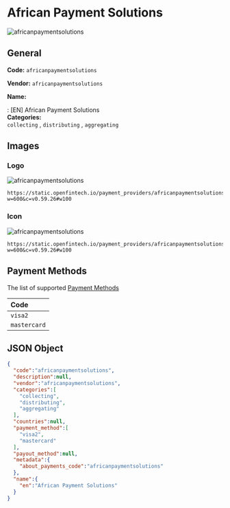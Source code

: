 
# African Payment Solutions 
![africanpaymentsolutions](https://static.openfintech.io/payment_providers/africanpaymentsolutions/logo.svg?w=600&c=v0.59.26#w100)  

## General 
 
**Code:** `africanpaymentsolutions` 
 
**Vendor:** `africanpaymentsolutions` 
 
**Name:**  
 
:	[EN] African Payment Solutions  
**Categories:**  
`collecting` , `distributing` , `aggregating` 
 

## Images 

### Logo 
 
![africanpaymentsolutions](https://static.openfintech.io/payment_providers/africanpaymentsolutions/logo.svg?w=600&c=v0.59.26#w100)  

```
https://static.openfintech.io/payment_providers/africanpaymentsolutions/logo.svg?w=600&c=v0.59.26#w100
```  

### Icon 
 
![africanpaymentsolutions](https://static.openfintech.io/payment_providers/africanpaymentsolutions/icon.svg?w=600&c=v0.59.26#w100)  

```
https://static.openfintech.io/payment_providers/africanpaymentsolutions/icon.svg?w=600&c=v0.59.26#w100
```  

## Payment Methods 
 
The list of supported  [Payment Methods](#) 

|Code| 
|:---| 
|`visa2`| 
|`mastercard`| 
 

## JSON Object 

```json
{
  "code":"africanpaymentsolutions",
  "description":null,
  "vendor":"africanpaymentsolutions",
  "categories":[
    "collecting",
    "distributing",
    "aggregating"
  ],
  "countries":null,
  "payment_method":[
    "visa2",
    "mastercard"
  ],
  "payout_method":null,
  "metadata":{
    "about_payments_code":"africanpaymentsolutions"
  },
  "name":{
    "en":"African Payment Solutions"
  }
}
```  
